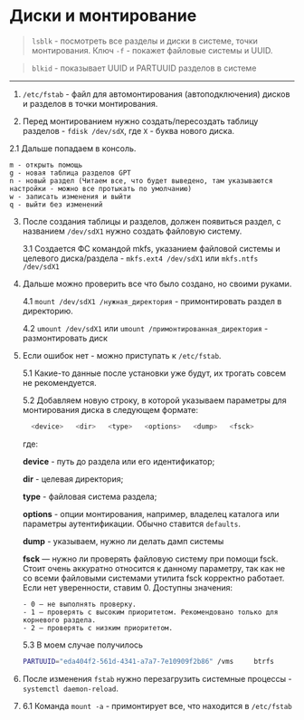 # Диски и монтирование

> `lsblk` - посмотреть все разделы и диски в системе, точки монтирования. Ключ `-f` - покажет файловые системы и UUID. 

> `blkid` - показывает UUID и PARTUUID разделов в системе

---

1. `/etc/fstab` - файл для автомонтирования (автоподключения) дисков и разделов в точки монтирования.

2. Перед монтированием нужно создать/пересоздать таблицу разделов - `fdisk /dev/sdX`, где `X` - буква нового диска.
   
  2.1 Дальше попадаем в консоль.

    m - открыть помощь   
    g - новая таблица разделов GPT
    n - новый раздел (Читаем все, что будет выведено, там указываются настройки - можно все протыкать по умолчанию)
    w - записать изменения и выйти
    q - выйти без изменений

3. После создания таблицы и разделов, должен появиться раздел, с названием `/dev/sdX1` нужно создать файловую систему.

   3.1 Создается ФС командой mkfs, указанием файловой системы и целевого диска/раздела - `mkfs.ext4 /dev/sdX1` или `mkfs.ntfs /dev/sdX1`

4. Дальше можно проверить все что было создано, но своими руками.

   4.1 `mount /dev/sdX1 /нужная_директория` - примонтировать раздел в директорию.

   4.2 `umount /dev/sdX1` или `umount /примонтированная_директория` - размонтировать диск

5. Если ошибок нет - можно приступать к `/etc/fstab`.

   5.1 Какие-то данные после установки уже будут, их трогать совсем не рекомендуется.

   5.2 Добавляем новую строку, в которой указываем параметры для монтирования диска в следующем формате:

   ```bash
     <device>   <dir>   <type>   <options>   <dump>   <fsck>
   ```
   где:

   __device__ - путь до раздела или его идентификатор;

   __dir__ - целевая директория;

   __type__ - файловая система раздела;

   __options__ - опции монтирования, например, владелец каталога или параметры аутентификации. Обычно ставится `defaults`.

   __dump__ - указываем, нужно ли делать дамп системы 

   __fsck__ — нужно ли проверять файловую систему при помощи fsck. Стоит очень аккуратно относится к данному параметру, так как не со всеми файловыми системами утилита fsck корректно работает. Если нет уверенности, ставим 0. Доступны значения:

       - 0 — не выполнять проверку.
       - 1 — проверять с высоким приоритетом. Рекомендовано только для корневого раздела.
       - 2 — проверять с низким приоритетом.

   5.3 В моем случае получилось
   ```bash
   PARTUUID="eda404f2-561d-4341-a7a7-7e10909f2b86" /vms     btrfs     defaults     0 0
   ```

6. После изменения `fstab` нужно перезагрузить системные процессы - `systemctl daemon-reload`.
7. 
   6.1 Команда `mount -a` - примонтирует все, что находится в `/etc/fstab`

